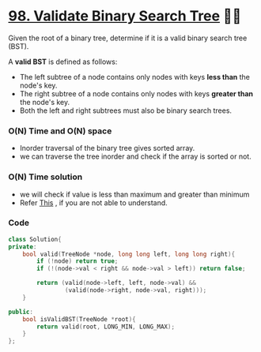 # [98. Validate Binary Search Tree](https://leetcode.com/problems/validate-binary-search-tree/) 🌟🌟

Given the root of a binary tree, determine if it is a valid binary search tree (BST).

A **valid BST** is defined as follows:

- The left subtree of a node contains only nodes with keys **less than** the node's key.
- The right subtree of a node contains only nodes with keys **greater than** the node's key.
- Both the left and right subtrees must also be binary search trees.

### O(N) Time and O(N) space

- Inorder traversal of the binary tree gives sorted array.
- we can traverse the tree inorder and check if the array is sorted or not.

### O(N) Time solution

- we will check if value is less than maximum and greater than minimum
- Refer [This](https://www.youtube.com/watch?v=s6ATEkipzow) , if you are not able to understand.

### Code

```cpp
class Solution{
private:
    bool valid(TreeNode *node, long long left, long long right){
        if (!node) return true;
        if (!(node->val < right && node->val > left)) return false;

        return (valid(node->left, left, node->val) &&
                (valid(node->right, node->val, right)));
    }

public:
    bool isValidBST(TreeNode *root){
        return valid(root, LONG_MIN, LONG_MAX);
    }
};
```

